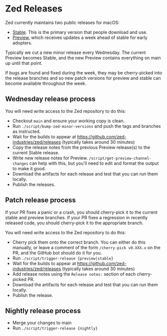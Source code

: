 # Zed Releases

Zed currently maintains two public releases for macOS:

- [Stable](https://zed.dev/download). This is the primary version that people download and use.
- [Preview](https://zed.dev/releases/preview), which receives updates a week ahead of stable for early adopters.

Typically we cut a new minor release every Wednesday. The current Preview becomes Stable, and the new Preview contains everything on main up until that point.

If bugs are found and fixed during the week, they may be cherry-picked into the release branches and so new patch versions for preview and stable can become available throughout the week.

## Wednesday release process

You will need write access to the Zed repository to do this:

- Checkout `main` and ensure your working copy is clean.
- Run `./script/bump-zed-minor-versions` and push the tags
  and branches as instructed.
- Wait for the builds to appear at https://github.com/zed-industries/zed/releases (typically takes around 30 minutes)
- Copy the release notes from the previous Preview release(s) to the current Stable release.
- Write new release notes for Preview. `/script/get-preview-channel-changes` can help with this, but you'll need to edit and format the output to make it good.
- Download the artifacts for each release and test that you can run them locally.
- Publish the releases.

## Patch release process

If your PR fixes a panic or a crash, you should cherry-pick it to the current stable and preview branches. If your PR fixes a regression in recently released code, you should cherry-pick it to the appropriate branch.

You will need write access to the Zed repository to do this:

- Cherry pick them onto the correct branch. You can either do this manually, or leave a comment of the form `/cherry-pick v0.XXX.x` on the PR, and the GitHub bot should do it for you.
- Run `./script/trigger-release {preview|stable}`
- Wait for the builds to appear at https://github.com/zed-industries/zed/releases (typically takes around 30 minutes)
- Add release notes using the `Release notes:` section of each cherry-picked PR.
- Download the artifacts for each release and test that you can run them locally.
- Publish the release.

## Nightly release process

- Merge your changes to main
- Run `./script/trigger-release {nightly}`

